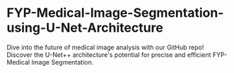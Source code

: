 # FYP-Medical-Image-Segmentation-using-U-Net-Architecture
Dive into the future of medical image analysis with our GitHub repo! Discover the U-Net++ architecture's potential for precise and efficient FYP-Medical Image Segmentation.
